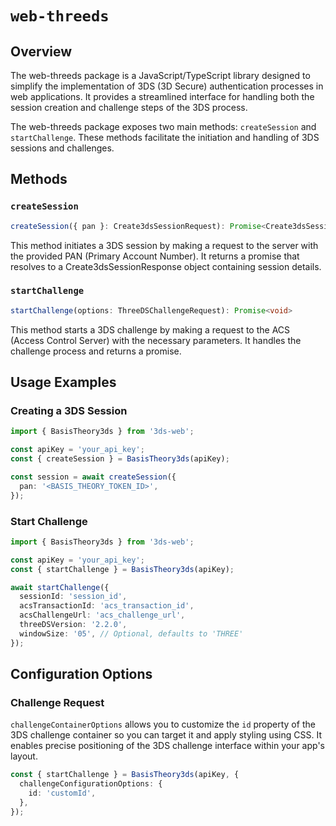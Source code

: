 # `web-threeds`

## Overview

The web-threeds package is a JavaScript/TypeScript library designed to simplify the implementation of 3DS (3D Secure) authentication processes in web applications. It provides a streamlined interface for handling both the session creation and challenge steps of the 3DS process.

The web-threeds package exposes two main methods: `createSession` and `startChallenge`. These methods facilitate the initiation and handling of 3DS sessions and challenges.

## Methods

### `createSession`

```typescript
createSession({ pan }: Create3dsSessionRequest): Promise<Create3dsSessionResponse>
```

This method initiates a 3DS session by making a request to the server with the provided PAN (Primary Account Number). It returns a promise that resolves to a Create3dsSessionResponse object containing session details.

### `startChallenge`

```typescript
startChallenge(options: ThreeDSChallengeRequest): Promise<void>
```

This method starts a 3DS challenge by making a request to the ACS (Access Control Server) with the necessary parameters. It handles the challenge process and returns a promise.

## Usage Examples

### Creating a 3DS Session

```typescript
import { BasisTheory3ds } from '3ds-web';

const apiKey = 'your_api_key';
const { createSession } = BasisTheory3ds(apiKey);

const session = await createSession({
  pan: '<BASIS_THEORY_TOKEN_ID>',
});
```

### Start Challenge

```typescript
import { BasisTheory3ds } from '3ds-web';

const apiKey = 'your_api_key';
const { startChallenge } = BasisTheory3ds(apiKey);

await startChallenge({
  sessionId: 'session_id',
  acsTransactionId: 'acs_transaction_id',
  acsChallengeUrl: 'acs_challenge_url',
  threeDSVersion: '2.2.0',
  windowSize: '05', // Optional, defaults to 'THREE'
});
```

## Configuration Options

### Challenge Request

`challengeContainerOptions` allows you to customize the `id` property of the 3DS challenge container so you can target it and apply styling using CSS. It enables precise positioning of the 3DS challenge interface within your app's layout.

```typescript
const { startChallenge } = BasisTheory3ds(apiKey, {
  challengeConfigurationOptions: {
    id: 'customId',
  },
});
```
